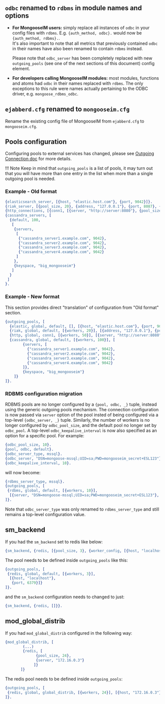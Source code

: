 ## **`odbc` renamed to `rdbms` in module names and options**

* **For MongooseIM users:** simply replace all instances of `odbc` in your config files with `rdbms`.
  E.g. `{auth_method, odbc}.` would now be `{auth_method, rdbms}.`.<br/>
  It's also important to note that all metrics that previously contained `odbc` in their names have also been renamed to contain `rdbms` instead.

  Please note that `odbc_server` has been completely replaced with new `outgoing_pools` (see one of the next sections of this document) config element.

* **For developers calling MongooseIM modules:** most modules, functions and atoms had `odbc` in their names replaced with `rdbms`.
  The only exceptions to this rule were names actually pertaining to the ODBC driver, e.g. `mongoose_rdbms_odbc`.

## **`ejabberd.cfg` renamed to `mongooseim.cfg`**

Rename the existing config file of MongooseIM from `ejabberd.cfg` to `mongooseim.cfg`.

## Pools configuration

Configuring pools to external services has changed, please see [Outgoing Connection doc](../configuration/outgoing-connections.md) for more details.

!!! Note
    Keep in mind that `outgoing_pools` is a list of pools, it may turn out that you will have more than one entry in the list when more than a single outgoing pool is needed.

### Example - Old format

```erlang
{elasticsearch_server, [{host, "elastic.host.com"}, {port, 9042}]}.
{riak_server, [{pool_size, 20}, {address, "127.0.0.1"}, {port, 8087}, {riak_pb_socket_opts, []}]}.
{http_connections, [{conn1, [{server, "http://server:8080"}, {pool_size, 50}]} ]}.
{cassandra_servers, [
  {default, 100,
   [
    {servers,
     [
      {"cassandra_server1.example.com", 9042},
      {"cassandra_server2.example.com", 9042},
      {"cassandra_server3.example.com", 9042},
      {"cassandra_server4.example.com", 9042}
     ]
    },
    {keyspace, "big_mongooseim"}
   ]
  }
 ]
}.
```

### Example - New format

This section provides direct "translation" of configuration from "Old format" section.

```erlang
{outgoing_pools, [
  {elastic, global, default, [], [{host, "elastic.host.com"}, {port, 9042}]},
  {riak, global, default, [{workers, 20}], [{address, "127.0.0.1"}, {port, 8087}]},
  {http, global, conn1, [{workers, 50}], [{server, "http://server:8080"}]},
  {cassandra, global, default, [{workers, 100}], [
        {servers, [
          {"cassandra_server1.example.com", 9042},
          {"cassandra_server2.example.com", 9042},
          {"cassandra_server3.example.com", 9042},
          {"cassandra_server4.example.com", 9042}
        ]},
        {keyspace, "big_mongooseim"}
    ]}
]}.
```

### RDBMS configuration migration

RDBMS pools are no longer configured by a `{pool, odbc, _}` tuple, instead using the generic outgoing pools mechanism.
The connection configuration is now passed via `server` option of the pool insted of being configured via a top-level `{odbc_server, _}` tuple.
Similarly, the number of workers is no longer configured by `odbc_pool_size`, and the default pool no longer set by `odbc_pool`.
A top-level `odbc_keepalive_interval` is now also specified as an option for a specific pool.
For example:

```erlang
{odbc_pool_size, 10}.
{pool, odbc, default}.
{odbc_server_type, mssql}.
{odbc_server, "DSN=mongoose-mssql;UID=sa;PWD=mongooseim_secret+ESL123"}.
{odbc_keepalive_interval, 10}.
```

will now become:

```erlang
{rdbms_server_type, mssql}.
{outgoing_pools, [
 {rdbms, global, default, [{workers, 10}],
  [{server, "DSN=mongoose-mssql;UID=sa;PWD=mongooseim_secret+ESL123"}, {keepalive_interval, 10}]}
]}.
```

Note that `odbc_server_type` was only renamed to `rdbms_server_type` and still remains a top-level configuration value.

## sm_backend

If you had the `sm_backend` set to redis like below:

```erlang
{sm_backend, {redis, [{pool_size, 3}, {worker_config, [{host, "localhost"}, {port, 6379}]}]}}.
```

The pool needs to be defined inside `outgoing_pools` like this:

```erlang
{outgoing_pools, [
 {redis, global, default, [{workers, 3}],
  [{host, "localhost"},
   {port, 6379}]}
]}.
```

and the `sm_backend` configuration needs to changed to just:

```erlang
{sm_backend, {redis, []}}.
```

## mod_global_distrib

If you had `mod_global_distrib` configured in the following way:

```erlang
{mod_global_distrib, [
        (...)
        {redis, [
              {pool_size, 24},
              {server, "172.16.0.3"}
             ]}
       ]}
```

The redis pool needs to be defined inside `outgoing_pools`:

```erlang
{outgoing_pools, [
 {redis, global, global_distrib, [{workers, 24}], [{host, "172.16.0.3"}]}
]}.
```

